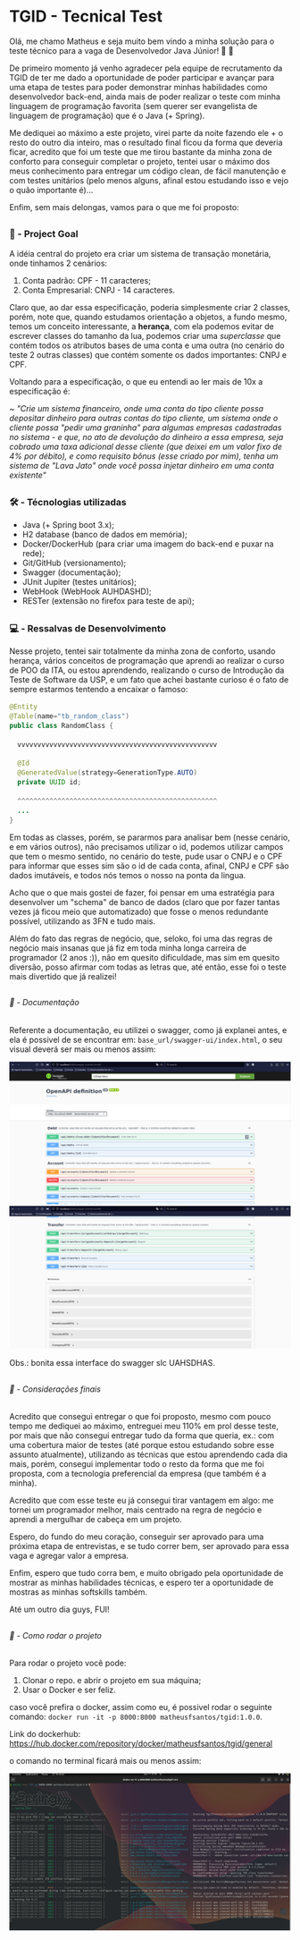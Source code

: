 # TGID - Tecnical Test

Olá, me chamo Matheus e seja muito bem vindo a minha solução para o teste técnico para a vaga de Desenvolvedor Java Júnior! 👏 🎉

De primeiro momento já venho agradecer pela equipe de recrutamento da TGID de ter me dado a oportunidade de poder participar e avançar para uma etapa de testes para poder demonstrar minhas habilidades como desenvolvedor back-end, ainda mais de poder realizar o teste com minha linguagem de programação favorita (sem querer ser evangelista de linguagem de programação) que é o Java (+ Spring).

Me dediquei ao máximo a este projeto, virei parte da noite fazendo ele + o resto do outro dia inteiro, mas o resultado final ficou da forma que deveria ficar, acredito que foi um teste que me tirou bastante da minha zona de conforto para conseguir completar o projeto, tentei usar o máximo dos meus conhecimento para entregar um código clean, de fácil manutenção e com testes unitários (pelo menos alguns, afinal estou estudando isso e vejo o quão importante é)...

Enfim, sem mais delongas, vamos para o que me foi proposto:

##
### 🎯 - Project Goal

A idéia central do projeto era criar um sistema de transação monetária, onde tinhamos 2 cenários:

1. Conta padrão: CPF - 11 caracteres;
2. Conta Empresarial: CNPJ - 14 caracteres.

Claro que, ao dar essa especificação, poderia simplesmente criar 2 classes, porém, note que, quando estudamos orientação a objetos, a fundo mesmo, temos um conceito interessante, a **herança**, com ela podemos evitar de escrever classes do tamanho da lua, podemos criar uma *superclasse* que contém todos os atributos bases de uma conta e uma outra (no cenário do teste 2 outras classes) que contém somente os dados importantes: CNPJ e CPF.

Voltando para a especificação, o que eu entendi ao ler mais de 10x a especificação é:

*~ "Crie um sistema financeiro, onde uma conta do tipo cliente possa depositar dinheiro para outras contas do tipo cliente, um sistema onde o cliente possa "pedir uma graninha" para algumas empresas cadastradas no sistema - e que, no ato de devolução do dinheiro a essa empresa, seja cobrado uma taxa adicional desse cliente (que deixei em um valor fixo de 4% por débito), e como requisito bônus (esse criado por mim), tenha um sistema de "Lava Jato" onde você possa injetar dinheiro em uma conta existente"*

##
### 🛠️ - Técnologias utilizadas

- Java (+ Spring boot 3.x);
- H2 database (banco de dados em memória);
- Docker/DockerHub (para criar uma imagem do back-end e puxar na rede);
- Git/GitHub (versionamento);
- Swagger (documentação);
- JUnit Jupiter (testes unitários);
- WebHook (WebHook AUHDASHD);
- RESTer (extensão no firefox para teste de api);

##
### ‍💻 - Ressalvas de Desenvolvimento

Nesse projeto, tentei sair totalmente da minha zona de conforto, usando herança, vários conceitos de programação que aprendi ao realizar o curso de POO da ITA, ou estou aprendendo, realizando o curso de Introdução da Teste de Software da USP, e um fato que achei bastante curioso é o fato de sempre estarmos tentendo a encaixar o famoso:

~~~ java
@Entity
@Table(name="tb_random_class")
public class RandomClass {
  
  vvvvvvvvvvvvvvvvvvvvvvvvvvvvvvvvvvvvvvvvvvvvvvvvvv

  @Id
  @GeneratedValue(strategy=GenerationType.AUTO)
  private UUID id;

  ^^^^^^^^^^^^^^^^^^^^^^^^^^^^^^^^^^^^^^^^^^^^^^^^^^
  ...
}
~~~

Em todas as classes, porém, se pararmos para analisar bem (nesse cenário, e em vários outros), não precisamos utilizar o id, podemos utilizar campos que tem o mesmo sentido, no cenário do teste, pude usar o CNPJ e o CPF para informar que esses sim são o id de cada conta, afinal, CNPJ e CPF são dados imutáveis, e todos nós temos o nosso na ponta da lingua.

Acho que o que mais gostei de fazer, foi pensar em uma estratégia para desenvolver um "schema" de banco de dados (claro que por fazer tantas vezes já ficou meio que automatizado) que fosse o menos redundante possível, utilizando as 3FN e tudo mais.

Além do fato das regras de negócio, que, seloko, foi uma das regras de negócio mais insanas que já fiz em toda minha longa carreira de programador (2 anos :)), não em quesito dificuldade, mas sim em quesito diversão, posso afirmar com todas as letras que, até então, esse foi o teste mais divertido que já realizei!

##
###### 📜 - Documentação

Referente a documentação, eu utilizei o swagger, como já explanei antes, e ela é possivel de se encontrar em: ```base_url/swagger-ui/index.html```, o seu visual deverá ser mais ou menos assim:

![alt text](swagger-1.png)
![alt text](swagger-2.png)

Obs.: bonita essa interface do swagger slc UAHSDHAS.

##
###### 📜 - Considerações finais

Acredito que consegui entregar o que foi proposto, mesmo com pouco tempo me dediquei ao máximo, entreguei meu 110% em prol desse teste, por mais que não consegui entregar tudo da forma que queria, ex.: com uma cobertura maior de testes (até porque estou estudando sobre esse assunto atualmente), utilizando as técnicas que estou aprendendo cada dia mais, porém, consegui implementar todo o resto da forma que me foi proposta, com a tecnologia preferencial da empresa (que também é a minha).

Acredito que com esse teste eu já consegui tirar vantagem em algo: me tornei um programador melhor, mais centrado na regra de negócio e aprendi a mergulhar de cabeça em um projeto.

Espero, do fundo do meu coração, conseguir ser aprovado para uma próxima etapa de entrevistas, e se tudo correr bem, ser aprovado para essa vaga e agregar valor a empresa.

Enfim, espero que tudo corra bem, e muito obrigado pela oportunidade de mostrar as minhas habilidades técnicas, e espero ter a oportunidade de mostras as minhas softskills também.

Até um outro dia guys,
FUI!

##
###### 🐋 - Como rodar o projeto

Para rodar o projeto você pode:

1. Clonar o repo. e abrir o projeto em sua máquina;
2. Usar o Docker e ser feliz.

caso você prefira o docker, assim como eu, é possivel rodar o seguinte comando: ```docker run -it -p 8000:8000 matheusfsantos/tgid:1.0.0```.

Link do dockerhub: https://hub.docker.com/repository/docker/matheusfsantos/tgid/general

o comando no terminal ficará mais ou menos assim:

![alt text](terminal.png)